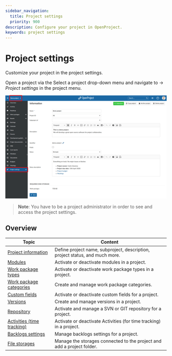 ```yaml
---
sidebar_navigation:
  title: Project settings
  priority: 900
description: Configure your project in OpenProject.
keywords: project settings
---
```

# Project settings

Customize your project in the project settings.

Open a project via the Select a project drop-down menu and navigate to -> *Project settings* in the project menu.

![User-guide-open-project-settings](User-guide-open-project-settings.png)

> **Note**: You have to be a project administrator in order to see and access the project settings.


## Overview

| Topic                                                  | Content                                                      |
| ------------------------------------------------------ | ------------------------------------------------------------ |
| [Project information](project-information)             | Define project name, subproject, description, project status, and much more. |
| [Modules](modules)                                     | Activate or deactivate modules in a project.                 |
| [Work package types](work-package-types)               | Activate or deactivate work package types in a project.      |
| [Work package categories](work-package-categories)     | Create and manage work package categories.                   |
| [Custom fields](custom-fields)                         | Activate or deactivate custom fields for a project.          |
| [Versions](versions)                                   | Create and manage versions in a project.                     |
| [Repository](repository)                               | Activate and manage a SVN or GIT repository for a project.   |
| [Activities (time tracking)](activities-time-tracking) | Activate or deactivate Activities (for time tracking) in a project. |
| [Backlogs settings](backlogs-settings)                 | Manage backlogs settings for a project.                      |
| [File storages](file-storages)                         | Manage the storages connected to the project and add a project folder. |

